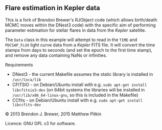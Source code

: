 Flare estimation in Kepler data
-------------------------------

This is a fork of Brendon Brewer's RJObject code (which allows birth/death MCMC moves within the DNest3 code) with the specific aim of performing parameter estimation for stellar flares in data from the _Kepler_ satellite.

The `Data` class in this example will attempt to read in the `TIME` and `PDCSAP_FLUX` light curve data from a _Kepler_ FITS file. It will convert the time stamps from days to seconds (and set the epoch to the first time stamp), and remove any data containing NaNs or infinities.

Requirements
 * DNest3 - the current Makefile assumes the static library is installed in `/usr/loca/lib`
 * CFITSIO - on Debian/Ubuntu install with e.g. `sudo apt-get install libcfitsio3-dev` (on 64bit systems the libraries will be installed in `/usr/lib/x86_64-linux-gnu`, so this is included in the Makefile)
 * CCfits - on Debian/Ubuntu install with e.g. `sudo apt-get install libccfits-dev`

&copy; 2013 Brendon J. Brewer, 2015 Matthew Pitkin

Licence: GNU GPL v3 for software.

